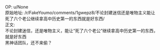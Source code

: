 
OP: u/None  
原始地址: /r/FakeYoumo/comments/1gwepz8/不论封建迷信还是唯物主义能让死了六个老公继续拿高中历史第一的东西就是好东西/  
正文:  
不论封建迷信，还是唯物主义，能让“死了六个老公”继续拿高中历史第一的东西，就是好东西  
黑神话团队，还不来偷？
